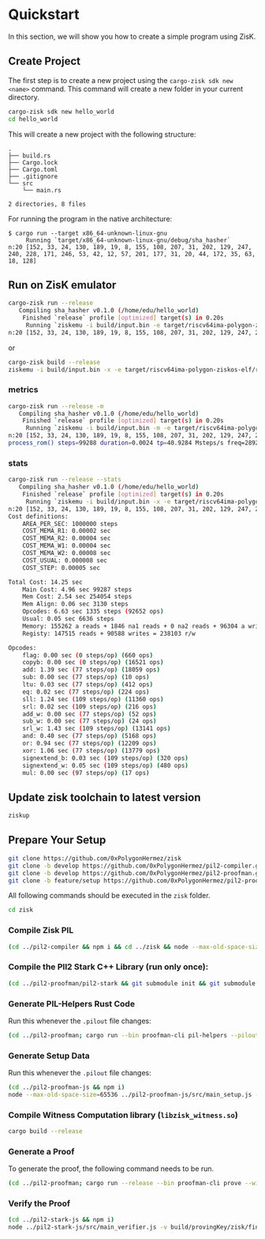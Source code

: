 # Quickstart

In this section, we will show you how to create a simple program using ZisK.

## Create Project

The first step is to create a new project using the `cargo-zisk sdk new <name>` command. This command will create a new folder in your current directory.

```bash
cargo-zisk sdk new hello_world
cd hello_world
```

This will create a new project with the following structure:

```
.
├── build.rs
├── Cargo.lock
├── Cargo.toml
├── .gitignore
└── src
    └── main.rs

2 directories, 8 files
```

For running the program in the native architecture:
```
$ cargo run --target x86_64-unknown-linux-gnu
     Running `target/x86_64-unknown-linux-gnu/debug/sha_hasher`
n:20 [152, 33, 24, 130, 189, 19, 8, 155, 108, 207, 31, 202, 129, 247, 240, 228, 171, 246, 53, 42, 12, 57, 201, 177, 31, 20, 44, 172, 35, 63, 18, 128]
```

## Run on ZisK emulator

```bash
cargo-zisk run --release
   Compiling sha_hasher v0.1.0 (/home/edu/hello_world)
    Finished `release` profile [optimized] target(s) in 0.20s
     Running `ziskemu -i build/input.bin -e target/riscv64ima-polygon-ziskos-elf/release/sha_hasher`
n:20 [152, 33, 24, 130, 189, 19, 8, 155, 108, 207, 31, 202, 129, 247, 240, 228, 171, 246, 53, 42, 12, 57, 201, 177, 31, 20, 44, 172, 35, 63, 18, 128]
```
or  
```bash
cargo-zisk build --release
ziskemu -i build/input.bin -x -e target/riscv64ima-polygon-ziskos-elf/release/sha_hasher
```
### metrics
```bash
cargo-zisk run --release -m
   Compiling sha_hasher v0.1.0 (/home/edu/hello_world)
    Finished `release` profile [optimized] target(s) in 0.20s
     Running `ziskemu -i build/input.bin -m -e target/riscv64ima-polygon-ziskos-elf/release/sha_hasher`
n:20 [152, 33, 24, 130, 189, 19, 8, 155, 108, 207, 31, 202, 129, 247, 240, 228, 171, 246, 53, 42, 12, 57, 201, 177, 31, 20, 44, 172, 35, 63, 18, 128]
process_rom() steps=99288 duration=0.0024 tp=40.9284 Msteps/s freq=2892.0000 70.6600 clocks/step
```

### stats
```bash
cargo-zisk run --release --stats
   Compiling sha_hasher v0.1.0 (/home/edu/hello_world)
    Finished `release` profile [optimized] target(s) in 0.20s
     Running `ziskemu -i build/input.bin -x -e target/riscv64ima-polygon-ziskos-elf/release/sha_hasher`
n:20 [152, 33, 24, 130, 189, 19, 8, 155, 108, 207, 31, 202, 129, 247, 240, 228, 171, 246, 53, 42, 12, 57, 201, 177, 31, 20, 44, 172, 35, 63, 18, 128]
Cost definitions:
    AREA_PER_SEC: 1000000 steps
    COST_MEMA_R1: 0.00002 sec
    COST_MEMA_R2: 0.00004 sec
    COST_MEMA_W1: 0.00004 sec
    COST_MEMA_W2: 0.00008 sec
    COST_USUAL: 0.000008 sec
    COST_STEP: 0.00005 sec

Total Cost: 14.25 sec
    Main Cost: 4.96 sec 99287 steps
    Mem Cost: 2.54 sec 254054 steps
    Mem Align: 0.06 sec 3130 steps
    Opcodes: 6.63 sec 1335 steps (92652 ops)
    Usual: 0.05 sec 6636 steps
    Memory: 155262 a reads + 1846 na1 reads + 0 na2 reads + 96304 a writes + 642 na1 writes + 0 na2 writes = 157108 reads + 96946 writes = 254054 r/w
    Registy: 147515 reads + 90588 writes = 238103 r/w

Opcodes:
    flag: 0.00 sec (0 steps/op) (660 ops)
    copyb: 0.00 sec (0 steps/op) (16521 ops)
    add: 1.39 sec (77 steps/op) (18059 ops)
    sub: 0.00 sec (77 steps/op) (10 ops)
    ltu: 0.03 sec (77 steps/op) (412 ops)
    eq: 0.02 sec (77 steps/op) (224 ops)
    sll: 1.24 sec (109 steps/op) (11360 ops)
    srl: 0.02 sec (109 steps/op) (216 ops)
    add_w: 0.00 sec (77 steps/op) (52 ops)
    sub_w: 0.00 sec (77 steps/op) (24 ops)
    srl_w: 1.43 sec (109 steps/op) (13141 ops)
    and: 0.40 sec (77 steps/op) (5168 ops)
    or: 0.94 sec (77 steps/op) (12209 ops)
    xor: 1.06 sec (77 steps/op) (13779 ops)
    signextend_b: 0.03 sec (109 steps/op) (320 ops)
    signextend_w: 0.05 sec (109 steps/op) (480 ops)
    mul: 0.00 sec (97 steps/op) (17 ops)
```

## Update zisk toolchain to latest version

```bash
ziskup
```

## Prepare Your Setup

```bash
git clone https://github.com/0xPolygonHermez/zisk
git clone -b develop https://github.com/0xPolygonHermez/pil2-compiler.git
git clone -b develop https://github.com/0xPolygonHermez/pil2-proofman.git
git clone -b feature/setup https://github.com/0xPolygonHermez/pil2-proofman-js
```

All following commands should be executed in the `zisk` folder.
```bash
cd zisk
```

### Compile Zisk PIL

```bash
(cd ../pil2-compiler && npm i && cd ../zisk && node --max-old-space-size=65536 ../pil2-compiler/src/pil.js pil/zisk.pil -I pil,../pil2-proofman/pil2-components/lib/std/pil,state-machines -o pil/zisk.pilout)
```

### Compile the PIl2 Stark C++ Library (run only once):
```bash
(cd ../pil2-proofman/pil2-stark && git submodule init && git submodule update && make clean && make -j starks_lib && make -j bctree) && export RUSTFLAGS="-L native=$PWD/../pil2-proofman/pil2-stark/lib"
```

### Generate PIL-Helpers Rust Code
Run this whenever the `.pilout` file changes:

```bash
(cd ../pil2-proofman; cargo run --bin proofman-cli pil-helpers --pilout ../zisk/pil/zisk.pilout --path ../zisk/pil/src/ -o)
```

### Generate Setup Data
Run this whenever the `.pilout` file changes:

```bash
(cd ../pil2-proofman-js && npm i)
node --max-old-space-size=65536 ../pil2-proofman-js/src/main_setup.js -a pil/zisk.pilout -b build -t ../pil2-proofman/pil2-stark/build/bctree -r
```

### Compile Witness Computation library (`libzisk_witness.so`)
```bash
cargo build --release
```

### Generate a Proof
To generate the proof, the following command needs to be run.

```bash
(cd ../pil2-proofman; cargo run --release --bin proofman-cli prove --witness-lib ../zisk/target/release/libzisk_witness.so --rom ../hello_world/target/riscv64ima-polygon-ziskos-elf/release/sha_hasher -i ../hello_world/build/input.bin --proving-key ../zisk/build/provingKey --output-dir ../zisk/proofs -d -v -a)
```

### Verify the Proof
```bash
(cd ../pil2-stark-js && npm i) 
node ../pil2-stark-js/src/main_verifier.js -v build/provingKey/zisk/final/final.verkey.json -s build/provingKey/zisk/final/final.starkinfo.json -i build/provingKey/zisk/final/final.verifierinfo.json -o proofs/proofs/final_proof.json -b proofs/publics.json
```
